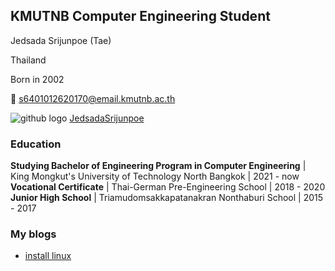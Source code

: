 ## KMUTNB Computer Engineering Student

Jedsada Srijunpoe (Tae)

Thailand

Born in 2002

📧 [s6401012620170@email.kmutnb.ac.th](mailto:s6401012620170@email.kmutnb.ac.th)

![github logo](https://raw.githubusercontent.com/ErickSimoes/email-icon/master/gh.png) [JedsadaSrijunpoe](https://github.com/JedsadaSrijunpoe)

### Education

**Studying Bachelor of Engineering Program in Computer Engineering** | King Mongkut's University of Technology North Bangkok | 2021 - now
**Vocational Certificate** | Thai-German Pre-Engineering School | 2018 - 2020
**Junior High School** | Triamudomsakkapatanakran Nonthaburi School | 2015 - 2017

### My blogs
- [install linux](https://jedsadasrijunpoe.github.io/blogs/install-linux.html)
